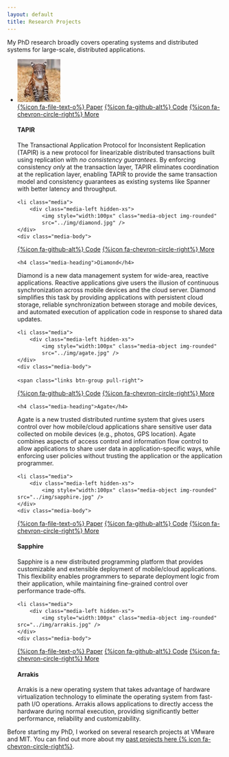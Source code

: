 ```yaml
---
layout: default
title: Research Projects
---
```


My PhD research broadly covers operating systems and distributed
systems for large-scale, distributed applications.

<ul class="media-list">
    <li class="media">
		<div class="media-left hidden-xs">
    <img style="width:100px" class="media-object img-rounded"
    src="../img/felix.jpg" />
	</div>
	<div class="media-body">

<span class="links btn-group pull-right">
<a href="{{ site-base }}/papers/tapir-sosp15.pdf" class="btn btn-default btn-xs">{%icon fa-file-text-o%} Paper</a>
<a href="https://github.com/UWSysLab/tapir" class="btn btn-default btn-xs">{%icon fa-github-alt%} Code</a>
<a href="tapir/index.html" class="btn btn-default btn-xs">{%icon fa-chevron-circle-right%} More</a>
</span>

<h4 class="media-heading">TAPIR</h4>

The Transactional Application Protocol for Inconsistent Replication
(TAPIR) is a new protocol for linearizable distributed transactions
built using replication with <em>no consistency guarantees</em>. By
enforcing consistency <em>only</em> at the transaction layer, TAPIR
eliminates coordination at the replication layer, enabling TAPIR to
provide the same transaction model and consistency guarantees as
existing systems like Spanner with better latency and throughput.
</div>
</li>

    <li class="media">
		<div class="media-left hidden-xs">
			<img style="width:100px" class="media-object img-rounded"
			src="../img/diamond.jpg" />
	</div>
	<div class="media-body">
	
<span class="links btn-group pull-right">
<a href="https://github.com/UWSysLab/diamond" class="btn btn-default btn-xs">{%icon fa-github-alt%} Code</a>
<a href="//sapphire.cs.washington.edu/research/project/diamond.html" class="btn btn-default btn-xs">{%icon fa-chevron-circle-right%} More</a>
</span>

	<h4 class="media-heading">Diamond</h4>

Diamond is a new data management system for wide-area, reactive
applications.  Reactive applications give users the illusion of
continuous synchronization across mobile devices and the cloud server.
Diamond simplifies this task by providing applications with persistent
cloud storage, reliable synchronization between storage and mobile
devices, and automated execution of application code in response to
shared data updates.  </li>

    <li class="media">
		<div class="media-left hidden-xs">
			<img style="width:100px" class="media-object img-rounded"
			src="../img/agate.jpg" />
	</div>
	<div class="media-body">
	
    <span class="links btn-group pull-right">
<a href="https://github.com/SapphireAgate" class="btn btn-default btn-xs">{%icon fa-github-alt%} Code</a>
<a href="//sapphire.cs.washington.edu/research/project/agate.html" class="btn btn-default btn-xs">{%icon fa-chevron-circle-right%} More</a>
</span>

	<h4 class="media-heading">Agate</h4>

Agate is a new trusted distributed runtime system that gives users
control over how mobile/cloud applications share sensitive user data
collected on mobile devices (e.g., photos, GPS location).  Agate
combines aspects of access control and information flow control to
allow applications to share user data in application-specific ways,
while enforcing user policies without trusting the application or the
application programmer.

</li>

    <li class="media">
		<div class="media-left hidden-xs">
			<img style="width:100px" class="media-object img-rounded"
    src="../img/sapphire.jpg" />
	</div>
	<div class="media-body">

<span class="links btn-group pull-right">
<a href="{{ site-base }}/papers/sapphire-osdi14.pdf" class="btn btn-default btn-xs">{%icon fa-file-text-o%} Paper</a>
<a href="https://github.com/UWSysLab/Sapphire" class="btn btn-default btn-xs">{%icon fa-github-alt%} Code</a>
<a href="//sapphire.cs.washington.edu" class="btn btn-default btn-xs">{%icon fa-chevron-circle-right%} More</a>
</span>

<h4 class="media-heading">Sapphire</h4>

Sapphire is a new distributed programming platform that provides
customizable and extensible deployment of mobile/cloud applications.
This flexibility enables programmers to separate deployment logic from
their application, while maintaining fine-grained control over
performance trade-offs.
</div>
</li>

    <li class="media">
		<div class="media-left hidden-xs">
			<img style="width:100px" class="media-object img-rounded"
    src="../img/arrakis.jpg" />
	</div>
	<div class="media-body">

<span class="links btn-group pull-right">
<a href="{{ site-base }}/papers/arrakis-osdi14.pdf" class="btn btn-default btn-xs">{%icon fa-file-text-o%} Paper</a>
<a href="https://arrakis.cs.washington.edu/?page_id=52" class="btn btn-default btn-xs">{%icon fa-github-alt%} Code</a>
<a href="//arrakis.cs.washington.edu" class="btn btn-default btn-xs">{%icon fa-chevron-circle-right%} More</a>
</span>

<h4 class="media-heading">Arrakis</h4>

Arrakis is a new operating system that takes advantage of hardware
virtualization technology to eliminate the operating system from
fast-path I/O operations. Arrakis allows applications to directly
access the hardware during normal execution, providing significantly
better performance, reliability and customizability.
<br />
</div>
</li>

</ul>

Before starting my PhD, I worked on several research projects at
VMware and MIT. You can find out more about my [past projects here {% icon fa-chevron-circle-right%}](past.html).

